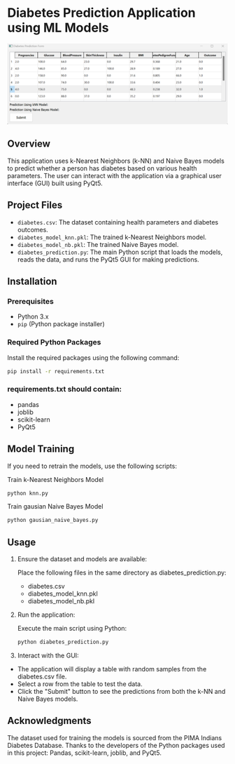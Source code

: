 # Diabetes Prediction Application using ML Models

![Diabetes Prediction](https://github.com/redoy-ahmed/diabetes-prediction/blob/master/img.png)

## Overview

This application uses k-Nearest Neighbors (k-NN) and Naive Bayes models to predict whether a person has diabetes based on various health parameters. The user can interact with the application via a graphical user interface (GUI) built using PyQt5.

## Project Files

- `diabetes.csv`: The dataset containing health parameters and diabetes outcomes.
- `diabetes_model_knn.pkl`: The trained k-Nearest Neighbors model.
- `diabetes_model_nb.pkl`: The trained Naive Bayes model.
- `diabetes_prediction.py`: The main Python script that loads the models, reads the data, and runs the PyQt5 GUI for making predictions.

## Installation

### Prerequisites

- Python 3.x
- `pip` (Python package installer)

### Required Python Packages

Install the required packages using the following command:

```bash
pip install -r requirements.txt
```

### requirements.txt should contain:

- pandas
- joblib
- scikit-learn
- PyQt5

## Model Training
If you need to retrain the models, use the following scripts:

Train k-Nearest Neighbors Model

```bash
python knn.py
```

Train gausian Naive Bayes Model

```bash
python gausian_naive_bayes.py
```

## Usage
1. Ensure the dataset and models are available:

      Place the following files in the same directory as diabetes_prediction.py:

      - diabetes.csv
      - diabetes_model_knn.pkl
      - diabetes_model_nb.pkl
2. Run the application:

      Execute the main script using Python:

   ```bash
   python diabetes_prediction.py
   ```
   
3. Interact with the GUI:

- The application will display a table with random samples from the diabetes.csv file.
- Select a row from the table to test the data.
- Click the "Submit" button to see the predictions from both the k-NN and Naive Bayes models.

## Acknowledgments
The dataset used for training the models is sourced from the PIMA Indians Diabetes Database.
Thanks to the developers of the Python packages used in this project: Pandas, scikit-learn, joblib, and PyQt5.